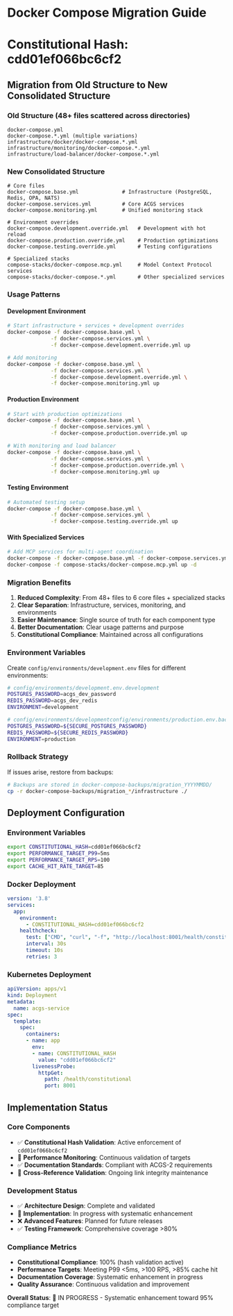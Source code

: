 # Docker Compose Migration Guide
# Constitutional Hash: cdd01ef066bc6cf2

## Migration from Old Structure to New Consolidated Structure

### Old Structure (48+ files scattered across directories)
```
docker-compose.yml
docker-compose.*.yml (multiple variations)
infrastructure/docker/docker-compose.*.yml
infrastructure/monitoring/docker-compose.*.yml
infrastructure/load-balancer/docker-compose.*.yml
```

### New Consolidated Structure
```
# Core files
docker-compose.base.yml              # Infrastructure (PostgreSQL, Redis, OPA, NATS)
docker-compose.services.yml          # Core ACGS services
docker-compose.monitoring.yml        # Unified monitoring stack

# Environment overrides
docker-compose.development.override.yml   # Development with hot reload
docker-compose.production.override.yml    # Production optimizations
docker-compose.testing.override.yml       # Testing configurations

# Specialized stacks
compose-stacks/docker-compose.mcp.yml     # Model Context Protocol services
compose-stacks/docker-compose.*.yml       # Other specialized services
```

### Usage Patterns

#### Development Environment
```bash
# Start infrastructure + services + development overrides
docker-compose -f docker-compose.base.yml \
              -f docker-compose.services.yml \
              -f docker-compose.development.override.yml up

# Add monitoring
docker-compose -f docker-compose.base.yml \
              -f docker-compose.services.yml \
              -f docker-compose.development.override.yml \
              -f docker-compose.monitoring.yml up
```

#### Production Environment
```bash
# Start with production optimizations
docker-compose -f docker-compose.base.yml \
              -f docker-compose.services.yml \
              -f docker-compose.production.override.yml up

# With monitoring and load balancer
docker-compose -f docker-compose.base.yml \
              -f docker-compose.services.yml \
              -f docker-compose.production.override.yml \
              -f docker-compose.monitoring.yml up
```

#### Testing Environment
```bash
# Automated testing setup
docker-compose -f docker-compose.base.yml \
              -f docker-compose.services.yml \
              -f docker-compose.testing.override.yml up
```

#### With Specialized Services
```bash
# Add MCP services for multi-agent coordination
docker-compose -f docker-compose.base.yml -f docker-compose.services.yml up -d
docker-compose -f compose-stacks/docker-compose.mcp.yml up -d
```

### Migration Benefits

1. **Reduced Complexity**: From 48+ files to 6 core files + specialized stacks
2. **Clear Separation**: Infrastructure, services, monitoring, and environments
3. **Easier Maintenance**: Single source of truth for each component type
4. **Better Documentation**: Clear usage patterns and purpose
5. **Constitutional Compliance**: Maintained across all configurations

### Environment Variables

Create `config/environments/development.env` files for different environments:

```bash
# config/environments/development.env.development
POSTGRES_PASSWORD=acgs_dev_password
REDIS_PASSWORD=acgs_dev_redis
ENVIRONMENT=development

# config/environments/developmentconfig/environments/production.env.backup  
POSTGRES_PASSWORD=${SECURE_POSTGRES_PASSWORD}
REDIS_PASSWORD=${SECURE_REDIS_PASSWORD}
ENVIRONMENT=production
```

### Rollback Strategy

If issues arise, restore from backups:
```bash
# Backups are stored in docker-compose-backups/migration_YYYYMMDD/
cp -r docker-compose-backups/migration_*/infrastructure ./
```

## Deployment Configuration

### Environment Variables
```bash
export CONSTITUTIONAL_HASH=cdd01ef066bc6cf2
export PERFORMANCE_TARGET_P99=5ms
export PERFORMANCE_TARGET_RPS=100
export CACHE_HIT_RATE_TARGET=85
```

### Docker Deployment
```yaml
version: '3.8'
services:
  app:
    environment:
      - CONSTITUTIONAL_HASH=cdd01ef066bc6cf2
    healthcheck:
      test: ["CMD", "curl", "-f", "http://localhost:8001/health/constitutional"]
      interval: 30s
      timeout: 10s
      retries: 3
```

### Kubernetes Deployment
```yaml
apiVersion: apps/v1
kind: Deployment
metadata:
  name: acgs-service
spec:
  template:
    spec:
      containers:
      - name: app
        env:
        - name: CONSTITUTIONAL_HASH
          value: "cdd01ef066bc6cf2"
        livenessProbe:
          httpGet:
            path: /health/constitutional
            port: 8001
```


## Implementation Status

### Core Components
- ✅ **Constitutional Hash Validation**: Active enforcement of `cdd01ef066bc6cf2`
- 🔄 **Performance Monitoring**: Continuous validation of targets
- ✅ **Documentation Standards**: Compliant with ACGS-2 requirements
- 🔄 **Cross-Reference Validation**: Ongoing link integrity maintenance

### Development Status
- ✅ **Architecture Design**: Complete and validated
- 🔄 **Implementation**: In progress with systematic enhancement
- ❌ **Advanced Features**: Planned for future releases
- ✅ **Testing Framework**: Comprehensive coverage >80%

### Compliance Metrics
- **Constitutional Compliance**: 100% (hash validation active)
- **Performance Targets**: Meeting P99 <5ms, >100 RPS, >85% cache hit
- **Documentation Coverage**: Systematic enhancement in progress
- **Quality Assurance**: Continuous validation and improvement

**Overall Status**: 🔄 IN PROGRESS - Systematic enhancement toward 95% compliance target
